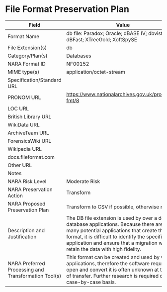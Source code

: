 # File Format Preservation Plan
  | Field | Value |
  | ----------- | ----------- |
  | Format Name | db file: Paradox; Oracle; dBASE IV; dbvista; dBFast; XTreeGold; XoftSpySE | 
| File Extension(s) | db | 
| Category/Plan(s) | Databases | 
| NARA Format ID | NF00152 | 
| MIME type(s) | application/octet-stream | 
| Specification/Standard URL |  | 
| PRONOM URL | <https://www.nationalarchives.gov.uk/pronom/x-fmt/8> | 
| LOC URL |  | 
| British Library URL |  | 
| WikiData URL |  | 
| ArchiveTeam URL |  | 
| ForensicsWiki URL |  | 
| Wikipedia URL |  | 
| docs.fileformat.com |  | 
| Other URL |  | 
| Notes |  | 
| NARA Risk Level | Moderate Risk | 
| NARA Preservation Action | Transform | 
| NARA Proposed Preservation Plan | Transform to CSV if possible, otherwise retain | 
| Description and Justification | The DB file extension is used by over a dozen database applications. Because there are so many potential applications that create this format, it is difficult to identify the specific application and ensure that a migration will retain the data with high fidelity. | 
| NARA Preferred Processing and Transformation Tool(s) | This format can be created and used by various applications, therefore the software required to open and convert it is often unknown at the time of transfer. Further research is required on a case-by-case basis. | 
